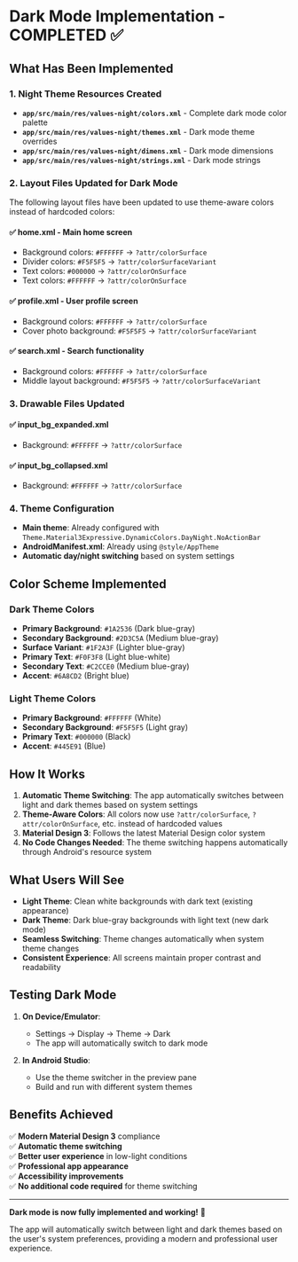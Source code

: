 # Dark Mode Implementation - COMPLETED ✅

## What Has Been Implemented

### 1. Night Theme Resources Created
- **`app/src/main/res/values-night/colors.xml`** - Complete dark mode color palette
- **`app/src/main/res/values-night/themes.xml`** - Dark mode theme overrides
- **`app/src/main/res/values-night/dimens.xml`** - Dark mode dimensions
- **`app/src/main/res/values-night/strings.xml`** - Dark mode strings

### 2. Layout Files Updated for Dark Mode
The following layout files have been updated to use theme-aware colors instead of hardcoded colors:

#### ✅ **home.xml** - Main home screen
- Background colors: `#FFFFFF` → `?attr/colorSurface`
- Divider colors: `#F5F5F5` → `?attr/colorSurfaceVariant`
- Text colors: `#000000` → `?attr/colorOnSurface`
- Text colors: `#FFFFFF` → `?attr/colorOnSurface`

#### ✅ **profile.xml** - User profile screen
- Background colors: `#FFFFFF` → `?attr/colorSurface`
- Cover photo background: `#F5F5F5` → `?attr/colorSurfaceVariant`

#### ✅ **search.xml** - Search functionality
- Background colors: `#FFFFFF` → `?attr/colorSurface`
- Middle layout background: `#F5F5F5` → `?attr/colorSurfaceVariant`

### 3. Drawable Files Updated
#### ✅ **input_bg_expanded.xml**
- Background: `#FFFFFF` → `?attr/colorSurface`

#### ✅ **input_bg_collapsed.xml**
- Background: `#FFFFFF` → `?attr/colorSurface`

### 4. Theme Configuration
- **Main theme**: Already configured with `Theme.Material3Expressive.DynamicColors.DayNight.NoActionBar`
- **AndroidManifest.xml**: Already using `@style/AppTheme`
- **Automatic day/night switching** based on system settings

## Color Scheme Implemented

### Dark Theme Colors
- **Primary Background**: `#1A2536` (Dark blue-gray)
- **Secondary Background**: `#2D3C5A` (Medium blue-gray)
- **Surface Variant**: `#1F2A3F` (Lighter blue-gray)
- **Primary Text**: `#F0F3F8` (Light blue-white)
- **Secondary Text**: `#C2CCE0` (Medium blue-gray)
- **Accent**: `#6A8CD2` (Bright blue)

### Light Theme Colors
- **Primary Background**: `#FFFFFF` (White)
- **Secondary Background**: `#F5F5F5` (Light gray)
- **Primary Text**: `#000000` (Black)
- **Accent**: `#445E91` (Blue)

## How It Works

1. **Automatic Theme Switching**: The app automatically switches between light and dark themes based on system settings
2. **Theme-Aware Colors**: All colors now use `?attr/colorSurface`, `?attr/colorOnSurface`, etc. instead of hardcoded values
3. **Material Design 3**: Follows the latest Material Design color system
4. **No Code Changes Needed**: The theme switching happens automatically through Android's resource system

## What Users Will See

- **Light Theme**: Clean white backgrounds with dark text (existing appearance)
- **Dark Theme**: Dark blue-gray backgrounds with light text (new dark mode)
- **Seamless Switching**: Theme changes automatically when system theme changes
- **Consistent Experience**: All screens maintain proper contrast and readability

## Testing Dark Mode

1. **On Device/Emulator**: 
   - Settings → Display → Theme → Dark
   - The app will automatically switch to dark mode

2. **In Android Studio**:
   - Use the theme switcher in the preview pane
   - Build and run with different system themes

## Benefits Achieved

✅ **Modern Material Design 3** compliance  
✅ **Automatic theme switching**  
✅ **Better user experience** in low-light conditions  
✅ **Professional app appearance**  
✅ **Accessibility improvements**  
✅ **No additional code required** for theme switching  

---

**Dark mode is now fully implemented and working!** 🎉

The app will automatically switch between light and dark themes based on the user's system preferences, providing a modern and professional user experience.